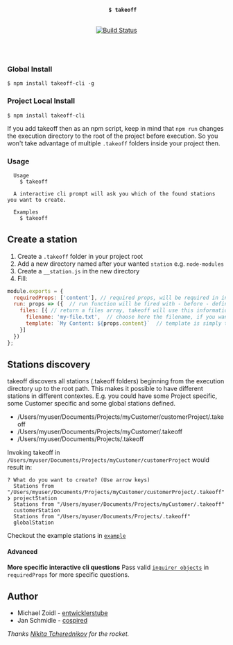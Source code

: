 <br />
<br />
<br />
<p align="center">
  <!-- <img src="https://mjz.io/eqsyu.svg" /> -->
  <br />
  <br />
  <code>
    <strong>$ takeoff</strong>
  </code>
  <br />
  <br />
  <a href="https://travis-ci.org/entwicklerstube/takeoff">
    <img
      src="https://travis-ci.org/entwicklerstube/takeoff.svg?branch=master"
      alt="Build Status">
  </a>
</p>
<br />
<br />

### Global Install
```
$ npm install takeoff-cli -g
```

### Project Local Install
```
$ npm install takeoff-cli
```

If you add takeoff then as an npm script, keep in mind that `npm run` changes the execution directory to the root of the project before execution. So you won't take advantage of multiple `.takeoff` folders inside your project then.

### Usage
```
  Usage
    $ takeoff

  A interactive cli prompt will ask you which of the found stations you want to create.

  Examples
    $ takeoff
```

## Create a station
1. Create a `.takeoff` folder in your project root
2. Add a new directory named after your wanted `station` e.g. `node-modules`
3. Create a `__station.js` in the new directory
4. Fill:
```js
module.exports = {
  requiredProps: ['content'], // required props, will be required in interactive CLI
  run: props => ({  // run function will be fired with - before - defined props
    files: [{ // return a files array, takeoff will use this information to create the files
      filename: 'my-file.txt',  // choose here the filename, if you want to create a file in a deeper folder just add the path `my/folder/my-file.txt`
      template: `My Content: ${props.content}`  // template is simply the content of the file
    }]
  })
};
```

## Stations discovery
takeoff discovers all stations (.takeoff folders) beginning from the execution directory up to the root path. This makes it possible to have different stations in different contextes. E.g. you could have some Project specific, some Customer specific and some global stations defined.

- /Users/myuser/Documents/Projects/myCustomer/customerProject/.takeoff
- /Users/myuser/Documents/Projects/myCustomer/.takeoff
- /Users/myuser/Documents/Projects/.takeoff

Invoking takeoff in `/Users/myuser/Documents/Projects/myCustomer/customerProject` would result in:
```
? What do you want to create? (Use arrow keys)
  Stations from "/Users/myuser/Documents/Projects/myCustomer/customerProject/.takeoff"
❯ projectStation
  Stations from "/Users/myuser/Documents/Projects/myCustomer/.takeoff"
  customerStation
  Stations from "/Users/myuser/Documents/Projects/.takeoff"
  globalStation
```

Checkout the example stations in [`example`](https://github.com/entwicklerstube/takeoff/tree/master/example)

#### Advanced
**More specific interactive cli questions**
Pass valid [`inquirer objects`](https://github.com/SBoudrias/Inquirer.js#objects) in `requiredProps` for more specific questions.

## Author
- Michael Zoidl - [entwicklerstube](https://entwicklerstube.com)
- Jan Schmidle - [cospired](https://cospired.com)

_Thanks [Nikita Tcherednikov](https://thenounproject.com/nikita.tcherednikov/) for the rocket._

